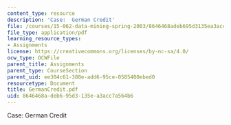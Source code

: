```yaml
---
content_type: resource
description: 'Case:  German Credit'
file: /courses/15-062-data-mining-spring-2003/8646468adeb695d3135ea3acc7a564b6_GermanCredit.pdf
file_type: application/pdf
learning_resource_types:
- Assignments
license: https://creativecommons.org/licenses/by-nc-sa/4.0/
ocw_type: OCWFile
parent_title: Assignments
parent_type: CourseSection
parent_uid: ee304c61-388e-add6-95ce-0585400ebed0
resourcetype: Document
title: GermanCredit.pdf
uid: 8646468a-deb6-95d3-135e-a3acc7a564b6
---
```

Case:  German Credit
